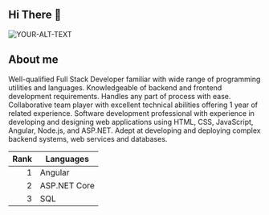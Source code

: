 ## Hi There 👋
<picture>
 <source media="(prefers-color-scheme: dark)" srcset="[YOUR-DARKMODE-IMAGE](https://github.com/AbdallaEbrahimElanoz/AbdullahElanouz/blob/main/211806095_3078150945784939_4596186120364251127_n.jpg)">
 <source media="(prefers-color-scheme: light)" srcset="[YOUR-LIGHTMODE-IMAGE](https://github.com/AbdallaEbrahimElanoz/AbdullahElanouz/blob/main/211806095_3078150945784939_4596186120364251127_n.jpg)">
 <img alt="YOUR-ALT-TEXT" src="https://github.com/AbdallaEbrahimElanoz/AbdullahElanouz/blob/main/211806095_3078150945784939_4596186120364251127_n.jpg">
</picture>

## About me
Well-qualified Full Stack Developer familiar with wide range of programming utilities and languages. Knowledgeable of backend and frontend development requirements. Handles any part of process with ease. Collaborative team player with excellent technical abilities offering 1 year of related experience. Software development professional with experience in developing and designing web applications using HTML, CSS, JavaScript, Angular, Node.js, and ASP.NET. Adept at developing and deploying complex backend systems, web services and databases.


| Rank | Languages     |
|-----:|---------------|
|     1|  Angular      |
|     2|  ASP.NET Core |
|     3|  SQL          |
